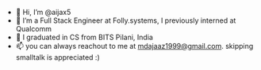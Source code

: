 - 👋 Hi, I’m @aijax5
- 🌱 I’m a Full Stack Engineer at Folly.systems, I previously interned at Qualcomm
- 👀 I graduated in CS from BITS Pilani, India
- 📫 you can always reachout to me at mdajaaz1999@gmail.com. skipping smalltalk is appreciated :)

<!---
aijax5/aijax5 is a ✨ special ✨ repository because its `README.md` (this file) appears on your GitHub profile.
You can click the Preview link to take a look at your changes.
--->
